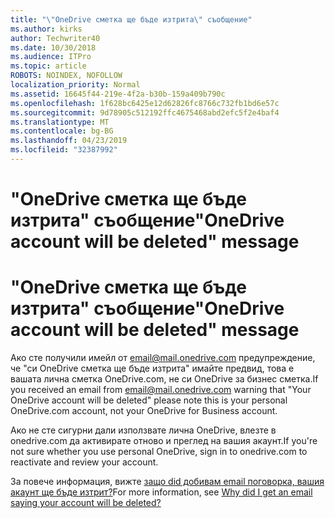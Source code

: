 ```yaml
---
title: "\"OneDrive сметка ще бъде изтрита\" съобщение"
ms.author: kirks
author: Techwriter40
ms.date: 10/30/2018
ms.audience: ITPro
ms.topic: article
ROBOTS: NOINDEX, NOFOLLOW
localization_priority: Normal
ms.assetid: 16645f44-219e-4f2a-b30b-159a409b790c
ms.openlocfilehash: 1f628bc6425e12d62826fc8766c732fb1bd6e57c
ms.sourcegitcommit: 9d78905c512192ffc4675468abd2efc5f2e4baf4
ms.translationtype: MT
ms.contentlocale: bg-BG
ms.lasthandoff: 04/23/2019
ms.locfileid: "32387992"
---
```

# <a name="onedrive-account-will-be-deleted-message"></a><span data-ttu-id="0262a-102">"OneDrive сметка ще бъде изтрита" съобщение</span><span class="sxs-lookup"><span data-stu-id="0262a-102">"OneDrive account will be deleted" message</span></span>

# <a name="onedrive-account-will-be-deleted-message"></a><span data-ttu-id="0262a-103">"OneDrive сметка ще бъде изтрита" съобщение</span><span class="sxs-lookup"><span data-stu-id="0262a-103">"OneDrive account will be deleted" message</span></span>

<span data-ttu-id="0262a-104">Ако сте получили имейл от email@mail.onedrive.com предупреждение, че "си OneDrive сметка ще бъде изтрита" имайте предвид, това е вашата лична сметка OneDrive.com, не си OneDrive за бизнес сметка.</span><span class="sxs-lookup"><span data-stu-id="0262a-104">If you received an email from email@mail.onedrive.com warning that "Your OneDrive account will be deleted" please note this is your personal OneDrive.com account, not your OneDrive for Business account.</span></span> 
  
<span data-ttu-id="0262a-105">Ако не сте сигурни дали използвате лична OneDrive, влезте в onedrive.com да активирате отново и преглед на вашия акаунт.</span><span class="sxs-lookup"><span data-stu-id="0262a-105">If you're not sure whether you use personal OneDrive, sign in to onedrive.com to reactivate and review your account.</span></span>
  
<span data-ttu-id="0262a-106">За повече информация, вижте [защо did добивам email поговорка, вашия акаунт ще бъде изтрит?](https://go.microsoft.com/fwlink/?linkid=2036151&amp;clcid=0x409)</span><span class="sxs-lookup"><span data-stu-id="0262a-106">For more information, see [Why did I get an email saying your account will be deleted?](https://go.microsoft.com/fwlink/?linkid=2036151&amp;clcid=0x409)</span></span>
  


